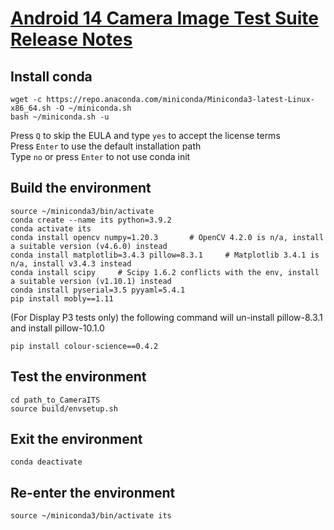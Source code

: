 # [Android 14 Camera Image Test Suite Release Notes](https://source.android.google.cn/docs/compatibility/cts/its-release-notes-14)

## Install conda
    wget -c https://repo.anaconda.com/miniconda/Miniconda3-latest-Linux-x86_64.sh -O ~/miniconda.sh
    bash ~/miniconda.sh -u
Press `Q` to skip the EULA and type `yes` to accept the license terms  
Press `Enter` to use the default installation path  
Type `no` or press `Enter` to not use conda init  
  
  
## Build the environment
    source ~/miniconda3/bin/activate
    conda create --name its python=3.9.2
    conda activate its
    conda install opencv numpy=1.20.3		# OpenCV 4.2.0 is n/a, install a suitable version (v4.6.0) instead
    conda install matplotlib=3.4.3 pillow=8.3.1		# Matplotlib 3.4.1 is n/a, install v3.4.3 instead
    conda install scipy		# Scipy 1.6.2 conflicts with the env, install a suitable version (v1.10.1) instead
    conda install pyserial=3.5 pyyaml=5.4.1
    pip install mobly==1.11

(For Display P3 tests only) the following command will un-install pillow-8.3.1 and install pillow-10.1.0  

    pip install colour-science==0.4.2

  
## Test the environment
    cd path_to_CameraITS
    source build/envsetup.sh

  
## Exit the environment
    conda deactivate

  
## Re-enter the environment
    source ~/miniconda3/bin/activate its
